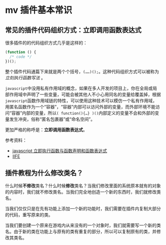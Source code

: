 # mv 插件基本常识

## 常见的插件代码组织方式：立即调用函数表达式

很多插件的的代码组织方式几乎是这样的：

```js
(function () {
  /* code */
})();
```

整个插件代码通篇下来就是两个个括号，`(……)();`。这种代码组织方式可以被称为 _立刻执行函数写法_ 。

`javascript`中没用私有作用域的概念，如果在多人开发的项目上，你在全局或局部作用域中声明了一些变量，可能会被其他人不小心用同名的变量给覆盖掉，根据`javascript`函数作用域链的特性，可以使用这种技术可以模仿一个私有作用域，用匿名函数作为一个“容器”，“容器”内部可以访问外部的变量，而外部环境不能访问“容器”内部的变量，所以`( function(){…} )()`内部定义的变量不会和外部的变量发生冲突，俗称“匿名包裹器”或“命名空间”。

更加严格的称呼是：**立即调用函数表达式**。

参考资料：

- [javascript 立即执行函数与函数声明和函数表达式](https://blog.csdn.net/iteye_19474/article/details/82580396)
- [IIFE](https://developer.mozilla.org/zh-CN/docs/Glossary/IIFE)

## 插件教程为什么修改类名？

什么时候**不修改**类名？什么时候**修改**类名？当我们修改里面的系统原本就有的对象的内容时，我们就不修改类名。当我们完全地创造一个新的东西时，我们就修改类名。

当我们仅仅只是在先有功能上添加一个新的功能时，我们需要在插件内复制大部分的代码，重写原来的类。

当我们要创建一个原来在游戏内从来没有的一个对象时，我们就需要写一个新的类名。由于新的类在功能上与原有的类有重复的部分，所以可以复制原有的类，并修改其类名。
